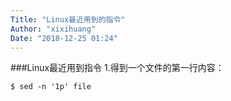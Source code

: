 ```yaml
---
Title: "Linux最近用到的指令"
Author: "xixihuang"
Date: "2018-12-25 01:24"
---
```

###Linux最近用到指令
  1.得到一个文件的第一行内容：
```
$ sed -n '1p' file
```
